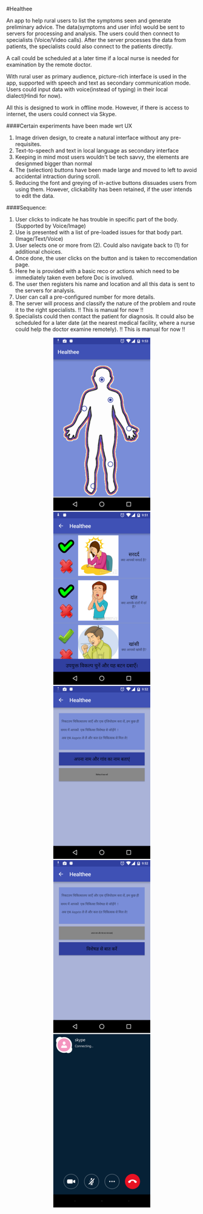 #Healthee

An app to help rural users to list the symptoms seen and generate preliminary advice. The data(symptoms and user info) would be sent to servers for processing and analysis. The users could then connect to specialists (Voice/Video calls). After the server processes the data from patients, the specialists could also connect to the patients directly. 

A call could be scheduled at a later time if a local nurse is needed for examination by the remote doctor.

With rural user as primary audience, picture-rich interface is used in the app, supported with speech and text as secondary communication mode. Users could input data with voice(instead of typing) in their local dialect(Hindi for now).

All this is designed to work in offline mode. However, if there is access to internet, the users could connect via Skype.

####Certain experiments have been made wrt UX 
1. Image driven design, to create a natural interface without any pre-requisites.
2. Text-to-speech and text in local language as secondary interface
3. Keeping in mind most users wouldn't be tech savvy, the elements are designmed bigger than normal
4. The (selection) buttons have been made large and moved to left to avoid accidental intraction during scroll.
5. Reducing the font and greying of in-active buttons dissuades users from using them. However, clickability has been retained, if the user intends to edit the data.

####Sequence:
1. User clicks to indicate he has trouble in specific part of the body. (Supported by Voice/Image)
2. Use is presented with a list of pre-loaded issues for that body part. (Image/Text/Voice)
3. User selects one or more from (2). Could also navigate back to (1) for additional choices.
4. Once done, the user clicks on the button and is taken to reccomendation page.
5. Here he is provided with a basic reco or actions which need to be immediately taken even before Doc is involved.
6. The user then registers his name and location and all this data is sent to the servers for analysis.
7. User can call a pre-configured number for more details.
8. The server will process and classify the nature of the problem and route it to the right specialists. !! This is manual for now !!
9. Specialists could then contact the patient for diagnosis. It could also be scheduled for a later date (at the nearest medical facility, where a nurse could help the doctor examine remotely). !! This is manual for now !!

<p align="center">
<img src="https://github.com/sumantics/Healthee/blob/master/page_1b.png" title="Select_organ" width="256">
<img src="https://github.com/sumantics/Healthee/blob/master/page_2.png" title="Select_problems" width="256">
<img src="https://github.com/sumantics/Healthee/blob/master/page_3.png" title="PreliminaryAdvice_inputName" width="256">
<img src="https://github.com/sumantics/Healthee/blob/master/page_4.png" title="Contact_CallCentreOrSpecialist" width="256">
<img src="https://github.com/sumantics/Healthee/blob/master/page_5.png" title="SkypeCall" width="256">
</p>
